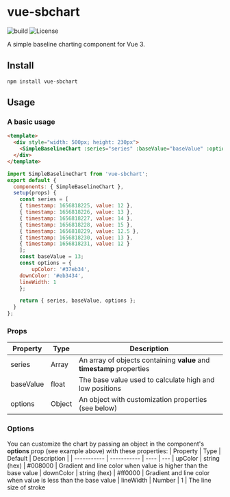 # vue-sbchart

![build](https://github.com/cleidoscope/vue-sbchart/actions/workflows/build.yml/badge.svg) ![License](https://img.shields.io/npm/l/vue-sbchart.svg)

A simple baseline charting component for Vue 3.

## Install

```
npm install vue-sbchart
```

## Usage

### A basic usage

```html
<template>
  <div style="width: 500px; height: 230px">
    <SimpleBaselineChart :series="series" :baseValue="baseValue" :options="options" />
  </div>
</template>
```

```javascript
import SimpleBaselineChart from 'vue-sbchart';
export default {
  components: { SimpleBaselineChart },
  setup(props) {
    const series = [
	{ timestamp: 1656818225, value: 12 },
	{ timestamp: 1656818226, value: 13 },
	{ timestamp: 1656818227, value: 14 },
	{ timestamp: 1656818228, value: 15 },
	{ timestamp: 1656818229, value: 12.5 },
	{ timestamp: 1656818230, value: 13 },
	{ timestamp: 1656818231, value: 12 }
    ];
    const baseValue = 13;
    const options = {
        upColor: '#37eb34',
	downColor: '#eb3434',
	lineWidth: 1
    };

    return { series, baseValue, options };
  }
};
```

### Props
| Property      | Type |  Description |
| ----------- |  ---- | ---
| series      | Array       | An array of objects containing **value** and **timestamp** properties
| baseValue   | float       | The base value used to calculate high and low positions
| options   | Object        | An object with customization properties (see below)

### Options
You can customize the chart by passing an object in the component's **options** prop (see example above) with these properties:
| Property      | Type | Default | Description |
| ----------- | ----------- | ---- | ---
| upColor      | string (hex)       | #008000 | Gradient and line color when value is higher than the base value
| downColor   | string (hex)        | #ff0000 | Gradient and line color when value is less than the base value
| lineWidth   | Number        | 1  | The line size of stroke
